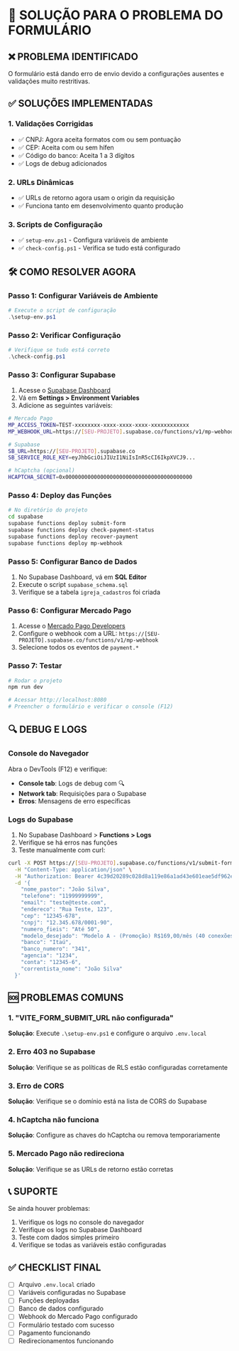 # 🚀 SOLUÇÃO PARA O PROBLEMA DO FORMULÁRIO

## ❌ PROBLEMA IDENTIFICADO
O formulário está dando erro de envio devido a configurações ausentes e validações muito restritivas.

## ✅ SOLUÇÕES IMPLEMENTADAS

### 1. **Validações Corrigidas**
- ✅ CNPJ: Agora aceita formatos com ou sem pontuação
- ✅ CEP: Aceita com ou sem hífen
- ✅ Código do banco: Aceita 1 a 3 dígitos
- ✅ Logs de debug adicionados

### 2. **URLs Dinâmicas**
- ✅ URLs de retorno agora usam o origin da requisição
- ✅ Funciona tanto em desenvolvimento quanto produção

### 3. **Scripts de Configuração**
- ✅ `setup-env.ps1` - Configura variáveis de ambiente
- ✅ `check-config.ps1` - Verifica se tudo está configurado

## 🛠️ COMO RESOLVER AGORA

### Passo 1: Configurar Variáveis de Ambiente
```powershell
# Execute o script de configuração
.\setup-env.ps1
```

### Passo 2: Verificar Configuração
```powershell
# Verifique se tudo está correto
.\check-config.ps1
```

### Passo 3: Configurar Supabase
1. Acesse o [Supabase Dashboard](https://supabase.com/dashboard)
2. Vá em **Settings > Environment Variables**
3. Adicione as seguintes variáveis:

```bash
# Mercado Pago
MP_ACCESS_TOKEN=TEST-xxxxxxxx-xxxx-xxxx-xxxx-xxxxxxxxxxxx
MP_WEBHOOK_URL=https://[SEU-PROJETO].supabase.co/functions/v1/mp-webhook

# Supabase
SB_URL=https://[SEU-PROJETO].supabase.co
SB_SERVICE_ROLE_KEY=eyJhbGciOiJIUzI1NiIsInR5cCI6IkpXVCJ9...

# hCaptcha (opcional)
HCAPTCHA_SECRET=0x0000000000000000000000000000000000000000
```

### Passo 4: Deploy das Funções
```bash
# No diretório do projeto
cd supabase
supabase functions deploy submit-form
supabase functions deploy check-payment-status
supabase functions deploy recover-payment
supabase functions deploy mp-webhook
```

### Passo 5: Configurar Banco de Dados
1. No Supabase Dashboard, vá em **SQL Editor**
2. Execute o script `supabase_schema.sql`
3. Verifique se a tabela `igreja_cadastros` foi criada

### Passo 6: Configurar Mercado Pago
1. Acesse o [Mercado Pago Developers](https://www.mercadopago.com/developers)
2. Configure o webhook com a URL: `https://[SEU-PROJETO].supabase.co/functions/v1/mp-webhook`
3. Selecione todos os eventos de `payment.*`

### Passo 7: Testar
```bash
# Rodar o projeto
npm run dev

# Acessar http://localhost:8080
# Preencher o formulário e verificar o console (F12)
```

## 🔍 DEBUG E LOGS

### Console do Navegador
Abra o DevTools (F12) e verifique:
- **Console tab**: Logs de debug com 🔍
- **Network tab**: Requisições para o Supabase
- **Erros**: Mensagens de erro específicas

### Logs do Supabase
1. No Supabase Dashboard > **Functions > Logs**
2. Verifique se há erros nas funções
3. Teste manualmente com curl:

```bash
curl -X POST https://[SEU-PROJETO].supabase.co/functions/v1/submit-form \
  -H "Content-Type: application/json" \
  -H "Authorization: Bearer 4c39d20289c028d8a119e86a1ad43e601eae5df962e57612a2f58b9ce2b5f7fb" \
  -d '{
    "nome_pastor": "João Silva",
    "telefone": "11999999999",
    "email": "teste@teste.com",
    "endereco": "Rua Teste, 123",
    "cep": "12345-678",
    "cnpj": "12.345.678/0001-90",
    "numero_fieis": "Até 50",
    "modelo_desejado": "Modelo A - (Promoção) R$169,00/mês (40 conexões simultaneas)",
    "banco": "Itaú",
    "banco_numero": "341",
    "agencia": "1234",
    "conta": "12345-6",
    "correntista_nome": "João Silva"
  }'
```

## 🆘 PROBLEMAS COMUNS

### 1. **"VITE_FORM_SUBMIT_URL não configurada"**
**Solução**: Execute `.\setup-env.ps1` e configure o arquivo `.env.local`

### 2. **Erro 403 no Supabase**
**Solução**: Verifique se as políticas de RLS estão configuradas corretamente

### 3. **Erro de CORS**
**Solução**: Verifique se o domínio está na lista de CORS do Supabase

### 4. **hCaptcha não funciona**
**Solução**: Configure as chaves do hCaptcha ou remova temporariamente

### 5. **Mercado Pago não redireciona**
**Solução**: Verifique se as URLs de retorno estão corretas

## 📞 SUPORTE

Se ainda houver problemas:
1. Verifique os logs no console do navegador
2. Verifique os logs no Supabase Dashboard
3. Teste com dados simples primeiro
4. Verifique se todas as variáveis estão configuradas

## ✅ CHECKLIST FINAL

- [ ] Arquivo `.env.local` criado
- [ ] Variáveis configuradas no Supabase
- [ ] Funções deployadas
- [ ] Banco de dados configurado
- [ ] Webhook do Mercado Pago configurado
- [ ] Formulário testado com sucesso
- [ ] Pagamento funcionando
- [ ] Redirecionamentos funcionando
